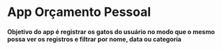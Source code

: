 # App Orçamento Pessoal

#### Objetivo do app é registrar os gatos do usuário no modo que o mesmo possa ver os registros e filtrar por nome, data ou categoria 